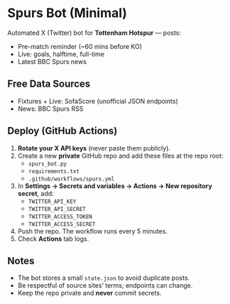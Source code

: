 # Spurs Bot (Minimal)
Automated X (Twitter) bot for **Tottenham Hotspur** — posts:
- Pre-match reminder (~60 mins before KO)
- Live: goals, halftime, full-time
- Latest BBC Spurs news

## Free Data Sources
- Fixtures + Live: SofaScore (unofficial JSON endpoints)
- News: BBC Spurs RSS

## Deploy (GitHub Actions)
1. **Rotate your X API keys** (never paste them publicly).
2. Create a new **private** GitHub repo and add these files at the repo root:
   - `spurs_bot.py`
   - `requirements.txt`
   - `.github/workflows/spurs.yml`
3. In **Settings → Secrets and variables → Actions → New repository secret**, add:
   - `TWITTER_API_KEY`
   - `TWITTER_API_SECRET`
   - `TWITTER_ACCESS_TOKEN`
   - `TWITTER_ACCESS_SECRET`
4. Push the repo. The workflow runs every 5 minutes.
5. Check **Actions** tab logs.

## Notes
- The bot stores a small `state.json` to avoid duplicate posts.
- Be respectful of source sites’ terms; endpoints can change.
- Keep the repo private and **never** commit secrets.
